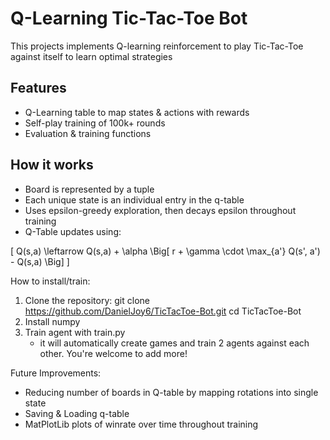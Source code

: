# Q-Learning Tic-Tac-Toe Bot

This projects implements Q-learning reinforcement to play Tic-Tac-Toe against
itself to learn optimal strategies

## **Features**
* Q-Learning table to map states & actions with rewards
* Self-play training of 100k+ rounds
* Evaluation & training functions

## **How it works**
* Board is represented by a tuple
* Each unique state is an individual entry in the q-table
* Uses epsilon-greedy exploration, then decays epsilon throughout training
* Q-Table updates using:

 \[
   Q(s,a) \leftarrow Q(s,a) + \alpha \Big[ r + \gamma \cdot \max_{a'} Q(s', a') - Q(s,a) \Big]
   \]

  How to install/train:
  1. Clone the repository:
git clone https://github.com/DanielJoy6/TicTacToe-Bot.git
cd TicTacToe-Bot
  2. Install numpy
  3. Train agent with train.py
     * it will automatically create games and train 2 agents against each other. You're welcome to add more!
     
  Future Improvements:
  * Reducing number of boards in Q-table by mapping rotations into single state
  * Saving & Loading q-table
  * MatPlotLib plots of winrate over time throughout training
